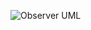 ![Observer UML](https://github.com/ludmila-chagas/bertoti/assets/81494654/ff2f368c-87cc-483c-81d7-59428fa83221)
